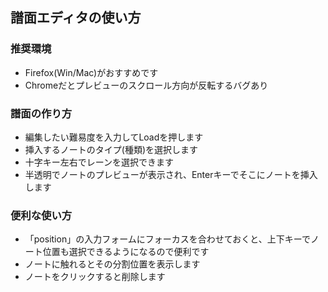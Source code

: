 ## 譜面エディタの使い方

### 推奨環境

- Firefox(Win/Mac)がおすすめです
- Chromeだとプレビューのスクロール方向が反転するバグあり

### 譜面の作り方

- 編集したい難易度を入力してLoadを押します
- 挿入するノートのタイプ(種類)を選択します
- 十字キー左右でレーンを選択できます
- 半透明でノートのプレビューが表示され、Enterキーでそこにノートを挿入します

### 便利な使い方

- 「position」の入力フォームにフォーカスを合わせておくと、上下キーでノート位置も選択できるようになるので便利です
- ノートに触れるとその分割位置を表示します
- ノートをクリックすると削除します
